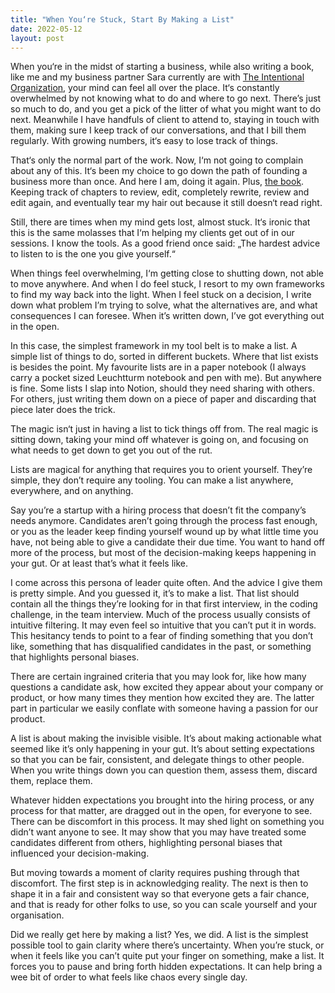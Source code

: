 ```yaml
---
title: "When You‘re Stuck, Start By Making a List"
date: 2022-05-12
layout: post
---
```

When you‘re in the midst of starting a business, while also writing a book, like me and my business partner Sara currently are with [The Intentional Organization](https://intentionalorganization.com/), your mind can feel all over the place. It‘s constantly overwhelmed by not knowing what to do and where to go next. There’s just so much to do, and you get a pick of the litter of what you might want to do next. Meanwhile I have handfuls of client to attend to, staying in touch with them, making sure I keep track of our conversations, and that I bill them regularly. With growing numbers, it‘s easy to lose track of things.

That‘s only the normal part of the work. Now, I‘m not going to complain about any of this. It‘s been my choice to go down the path of founding a business more than once. And here I am, doing it again. Plus, [the book](https://intentionalorganization.com/book/). Keeping track of chapters to review, edit, completely rewrite, review and edit again, and eventually tear my hair out because it still doesn‘t read right.

Still, there are times when my mind gets lost, almost stuck. It‘s ironic that this is the same molasses that I‘m helping my clients get out of in our sessions. I know the tools. As a good friend once said: „The hardest advice to listen to is the one you give yourself.“

When things feel overwhelming, I‘m getting close to shutting down, not able to move anywhere. And when I do feel stuck, I resort to my own frameworks to find my way back into the light. When I feel stuck on a decision, I write down what problem I’m trying to solve, what the alternatives are, and what consequences I can foresee. When it’s written down, I’ve got everything out in the open.

In this case, the simplest framework in my tool belt is to make a list. A simple list of things to do, sorted in different buckets. Where that list exists is besides the point. My favourite lists are in a paper notebook (I always carry a pocket sized Leuchtturm notebook and pen with me). But anywhere is fine. Some lists I slap into Notion, should they need sharing with others. For others, just writing them down on a piece of paper and discarding that piece later does the trick.

The magic isn‘t just in having a list to tick things off from. The real magic is sitting down, taking your mind off whatever is going on, and focusing on what needs to get down to get you out of the rut.

Lists are magical for anything that requires you to orient yourself. They’re simple, they don’t require any tooling. You can make a list anywhere, everywhere, and on anything.

Say you’re a startup with a hiring process that doesn’t fit the company’s needs anymore. Candidates aren’t going through the process fast enough, or you as the leader keep finding yourself wound up by what little time you have, not being able to give a candidate their due time. You want to hand off more of the process, but most of the decision-making keeps happening in your gut. Or at least that’s what it feels like.

I come across this persona of leader quite often. And the advice I give them is pretty simple. And you guessed it, it’s to make a list. That list should contain all the things they’re looking for in that first interview, in the coding challenge, in the team interview. Much of the process usually consists of intuitive filtering. It may even feel so intuitive that you can’t put it in words. This hesitancy tends to point to a fear of finding something that you don’t like, something that has disqualified candidates in the past, or something that highlights personal biases.

There are certain ingrained criteria that you may look for, like how many questions a candidate ask, how excited they appear about your company or product, or how many times they mention how excited they are. The latter part in particular we easily conflate with someone having a passion for our product.

A list is about making the invisible visible. It’s about making actionable what seemed like it’s only happening in your gut. It’s about setting expectations so that you can be fair, consistent, and delegate things to other people. When you write things down you can question them, assess them, discard them, replace them.

Whatever hidden expectations you brought into the hiring process, or any process for that matter, are dragged out in the open, for everyone to see. There can be discomfort in this process. It may shed light on something you didn’t want anyone to see. It may show that you may have treated some candidates different from others, highlighting personal biases that influenced your decision-making.

But moving towards a moment of clarity requires pushing through that discomfort. The first step is in acknowledging reality. The next is then to shape it in a fair and consistent way so that everyone gets a fair chance, and that is ready for other folks to use, so you can scale yourself and your organisation.

Did we really get here by making a list? Yes, we did. A list is the simplest possible tool to gain clarity where there’s uncertainty. When you’re stuck, or when it feels like you can’t quite put your finger on something, make a list. It forces you to pause and bring forth hidden expectations. It can help bring a wee bit of order to what feels like chaos every single day.
